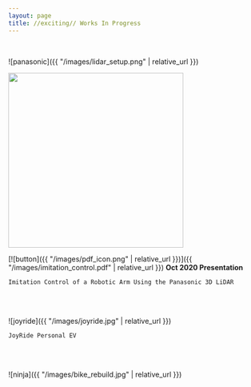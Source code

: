 ```yaml
---
layout: page
title: //exciting// Works In Progress
---
```

<br/>

![panasonic]({{ "/images/lidar_setup.png" | relative_url }})

<p>
  <img width="350" src="{{ "/images/keypoints.png" | relative_url }}">
</p>

[![button]({{ "/images/pdf_icon.png" | relative_url }})]({{ "/images/imitation_control.pdf" | relative_url }}) **Oct 2020 Presentation**

```
Imitation Control of a Robotic Arm Using the Panasonic 3D LiDAR
```

<br/><br/>

![joyride]({{ "/images/joyride.jpg" | relative_url }})

```
JoyRide Personal EV
```

<br/><br/>

![ninja]({{ "/images/bike_rebuild.jpg" | relative_url }})
